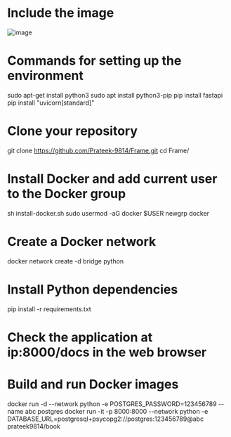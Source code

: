 # Include the image
![image](https://github.com/Prateek-9814/Frame/assets/130494326/0482c08c-9669-47a1-8814-bfb6661ff56f)

# Commands for setting up the environment
sudo apt-get install python3
sudo apt install python3-pip
pip install fastapi
pip install "uvicorn[standard]"

# Clone your repository
git clone https://github.com/Prateek-9814/Frame.git
cd Frame/

# Install Docker and add current user to the Docker group
sh install-docker.sh
sudo usermod -aG docker $USER
newgrp docker 

# Create a Docker network
docker network create -d bridge python 

# Install Python dependencies
pip install -r requirements.txt 

# Check the application at ip:8000/docs in the web browser

# Build and run Docker images
docker run -d --network python -e POSTGRES_PASSWORD=123456789 --name abc postgres
docker run -it -p 8000:8000 --network python -e DATABASE_URL=postgresql+psycopg2://postgres:123456789@abc prateek9814/book

